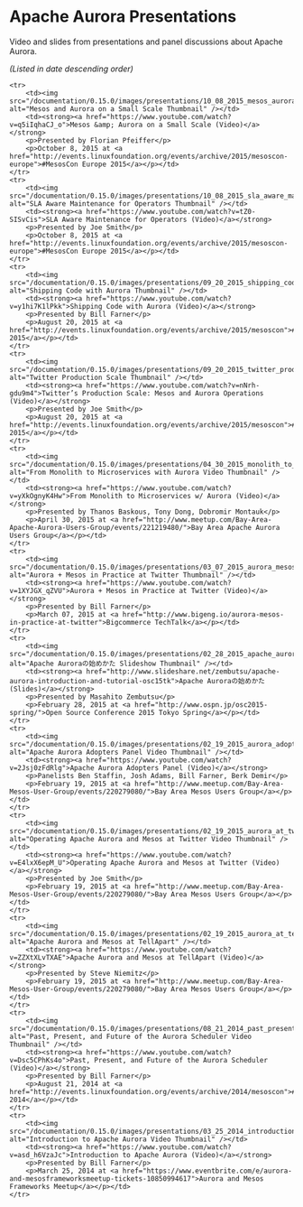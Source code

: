 # Apache Aurora Presentations
Video and slides from presentations and panel discussions about Apache Aurora.

_(Listed in date descending order)_

<table>

	<tr>
		<td><img src="/documentation/0.15.0/images/presentations/10_08_2015_mesos_aurora_on_a_small_scale_thumb.png" alt="Mesos and Aurora on a Small Scale Thumbnail" /></td>
		<td><strong><a href="https://www.youtube.com/watch?v=q5iIqhaCJ_o">Mesos &amp; Aurora on a Small Scale (Video)</a></strong>
		<p>Presented by Florian Pfeiffer</p>
		<p>October 8, 2015 at <a href="http://events.linuxfoundation.org/events/archive/2015/mesoscon-europe">#MesosCon Europe 2015</a></p></td>
	</tr>
	<tr>
		<td><img src="/documentation/0.15.0/images/presentations/10_08_2015_sla_aware_maintenance_for_operators_thumb.png" alt="SLA Aware Maintenance for Operators Thumbnail" /></td>
		<td><strong><a href="https://www.youtube.com/watch?v=tZ0-SISvCis">SLA Aware Maintenance for Operators (Video)</a></strong>
		<p>Presented by Joe Smith</p>
		<p>October 8, 2015 at <a href="http://events.linuxfoundation.org/events/archive/2015/mesoscon-europe">#MesosCon Europe 2015</a></p></td>
	</tr>
	<tr>
		<td><img src="/documentation/0.15.0/images/presentations/09_20_2015_shipping_code_with_aurora_thumb.png" alt="Shipping Code with Aurora Thumbnail" /></td>
		<td><strong><a href="https://www.youtube.com/watch?v=y1hi7K1lPkk">Shipping Code with Aurora (Video)</a></strong>
		<p>Presented by Bill Farner</p>
		<p>August 20, 2015 at <a href="http://events.linuxfoundation.org/events/archive/2015/mesoscon">#MesosCon 2015</a></p></td>
	</tr>
	<tr>
		<td><img src="/documentation/0.15.0/images/presentations/09_20_2015_twitter_production_scale_thumb.png" alt="Twitter Production Scale Thumbnail" /></td>
		<td><strong><a href="https://www.youtube.com/watch?v=nNrh-gdu9m4">Twitter’s Production Scale: Mesos and Aurora Operations (Video)</a></strong>
		<p>Presented by Joe Smith</p>
		<p>August 20, 2015 at <a href="http://events.linuxfoundation.org/events/archive/2015/mesoscon">#MesosCon 2015</a></p></td>
	</tr>
	<tr>
		<td><img src="/documentation/0.15.0/images/presentations/04_30_2015_monolith_to_microservices_thumb.png" alt="From Monolith to Microservices with Aurora Video Thumbnail" /></td>
		<td><strong><a href="https://www.youtube.com/watch?v=yXkOgnyK4Hw">From Monolith to Microservices w/ Aurora (Video)</a></strong>
		<p>Presented by Thanos Baskous, Tony Dong, Dobromir Montauk</p>
		<p>April 30, 2015 at <a href="http://www.meetup.com/Bay-Area-Apache-Aurora-Users-Group/events/221219480/">Bay Area Apache Aurora Users Group</a></p></td>
	</tr>
	<tr>
		<td><img src="/documentation/0.15.0/images/presentations/03_07_2015_aurora_mesos_in_practice_at_twitter_thumb.png" alt="Aurora + Mesos in Practice at Twitter Thumbnail" /></td>
		<td><strong><a href="https://www.youtube.com/watch?v=1XYJGX_qZVU">Aurora + Mesos in Practice at Twitter (Video)</a></strong>
		<p>Presented by Bill Farner</p>
		<p>March 07, 2015 at <a href="http://www.bigeng.io/aurora-mesos-in-practice-at-twitter">Bigcommerce TechTalk</a></p></td>
	</tr>
	<tr>
		<td><img src="/documentation/0.15.0/images/presentations/02_28_2015_apache_aurora_thumb.png" alt="Apache Auroraの始めかた Slideshow Thumbnail" /></td>
		<td><strong><a href="http://www.slideshare.net/zembutsu/apache-aurora-introduction-and-tutorial-osc15tk">Apache Auroraの始めかた (Slides)</a></strong>
		<p>Presented by Masahito Zembutsu</p>
		<p>February 28, 2015 at <a href="http://www.ospn.jp/osc2015-spring/">Open Source Conference 2015 Tokyo Spring</a></p></td>
	</tr>
	<tr>
		<td><img src="/documentation/0.15.0/images/presentations/02_19_2015_aurora_adopters_panel_thumb.png" alt="Apache Aurora Adopters Panel Video Thumbnail" /></td>
		<td><strong><a href="https://www.youtube.com/watch?v=2Jsj0zFdRlg">Apache Aurora Adopters Panel (Video)</a></strong>
		<p>Panelists Ben Staffin, Josh Adams, Bill Farner, Berk Demir</p>
		<p>February 19, 2015 at <a href="http://www.meetup.com/Bay-Area-Mesos-User-Group/events/220279080/">Bay Area Mesos Users Group</a></p></td>
	</tr>
	<tr>
		<td><img src="/documentation/0.15.0/images/presentations/02_19_2015_aurora_at_twitter_thumb.png" alt="Operating Apache Aurora and Mesos at Twitter Video Thumbnail" /></td>
		<td><strong><a href="https://www.youtube.com/watch?v=E4lxX6epM_U">Operating Apache Aurora and Mesos at Twitter (Video)</a></strong>
		<p>Presented by Joe Smith</p>
		<p>February 19, 2015 at <a href="http://www.meetup.com/Bay-Area-Mesos-User-Group/events/220279080/">Bay Area Mesos Users Group</a></p></td>
	</tr>
	<tr>
		<td><img src="/documentation/0.15.0/images/presentations/02_19_2015_aurora_at_tellapart_thumb.png" alt="Apache Aurora and Mesos at TellApart" /></td>
		<td><strong><a href="https://www.youtube.com/watch?v=ZZXtXLvTXAE">Apache Aurora and Mesos at TellApart (Video)</a></strong>
		<p>Presented by Steve Niemitz</p>
		<p>February 19, 2015 at <a href="http://www.meetup.com/Bay-Area-Mesos-User-Group/events/220279080/">Bay Area Mesos Users Group</a></p></td>
	</tr>
	<tr>
		<td><img src="/documentation/0.15.0/images/presentations/08_21_2014_past_present_future_thumb.png" alt="Past, Present, and Future of the Aurora Scheduler Video Thumbnail" /></td>
		<td><strong><a href="https://www.youtube.com/watch?v=Dsc5CPhKs4o">Past, Present, and Future of the Aurora Scheduler (Video)</a></strong>
		<p>Presented by Bill Farner</p>
		<p>August 21, 2014 at <a href="http://events.linuxfoundation.org/events/archive/2014/mesoscon">#MesosCon 2014</a></p></td>
	</tr>
	<tr>
		<td><img src="/documentation/0.15.0/images/presentations/03_25_2014_introduction_to_aurora_thumb.png" alt="Introduction to Apache Aurora Video Thumbnail" /></td>
		<td><strong><a href="https://www.youtube.com/watch?v=asd_h6VzaJc">Introduction to Apache Aurora (Video)</a></strong>
		<p>Presented by Bill Farner</p>
		<p>March 25, 2014 at <a href="https://www.eventbrite.com/e/aurora-and-mesosframeworksmeetup-tickets-10850994617">Aurora and Mesos Frameworks Meetup</a></p></td>
	</tr>
</table>

